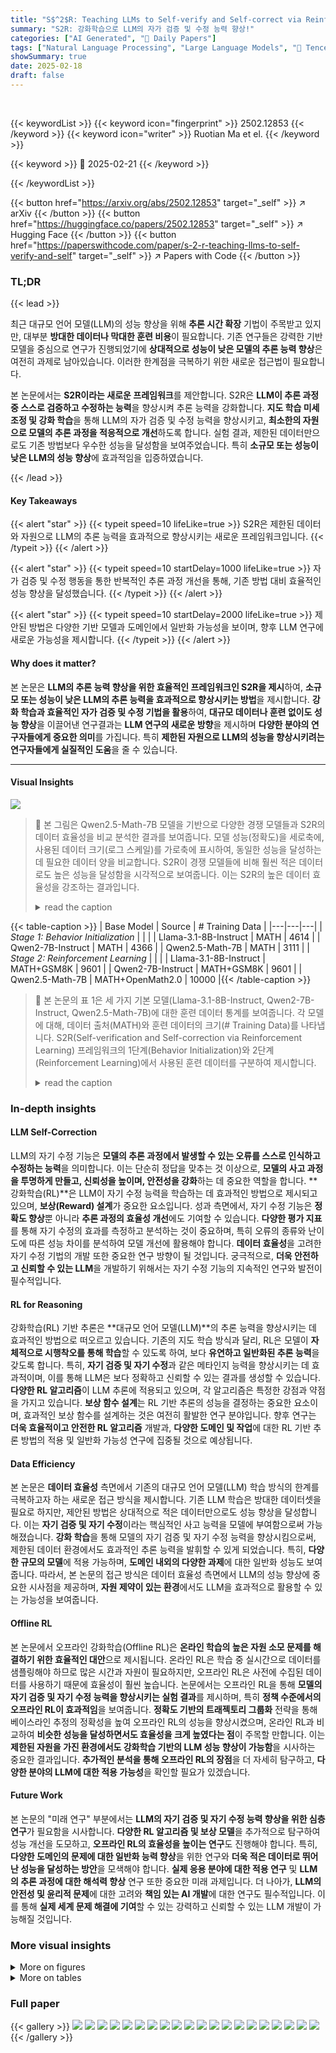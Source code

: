 ```yaml
---
title: "S$^2$R: Teaching LLMs to Self-verify and Self-correct via Reinforcement Learning"
summary: "S2R: 강화학습으로 LLM의 자가 검증 및 수정 능력 향상!"
categories: ["AI Generated", "🤗 Daily Papers"]
tags: ["Natural Language Processing", "Large Language Models", "🏢 Tencent AI Lab",]
showSummary: true
date: 2025-02-18
draft: false
---
```


<br>

{{< keywordList >}}
{{< keyword icon="fingerprint" >}} 2502.12853 {{< /keyword >}}
{{< keyword icon="writer" >}} Ruotian Ma et el. {{< /keyword >}}
 
{{< keyword >}} 🤗 2025-02-21 {{< /keyword >}}
 
{{< /keywordList >}}

{{< button href="https://arxiv.org/abs/2502.12853" target="_self" >}}
↗ arXiv
{{< /button >}}
{{< button href="https://huggingface.co/papers/2502.12853" target="_self" >}}
↗ Hugging Face
{{< /button >}}
{{< button href="https://paperswithcode.com/paper/s-2-r-teaching-llms-to-self-verify-and-self" target="_self" >}}
↗ Papers with Code
{{< /button >}}




### TL;DR


{{< lead >}}

최근 대규모 언어 모델(LLM)의 성능 향상을 위해 **추론 시간 확장** 기법이 주목받고 있지만, 대부분 **방대한 데이터나 막대한 훈련 비용**이 필요합니다.  기존 연구들은 강력한 기반 모델을 중심으로 연구가 진행되었기에 **상대적으로 성능이 낮은 모델의 추론 능력 향상**은 여전히 과제로 남아있습니다.  이러한 한계점을 극복하기 위한 새로운 접근법이 필요합니다.

본 논문에서는 **S2R이라는 새로운 프레임워크**를 제안합니다. S2R은 **LLM이 추론 과정 중 스스로 검증하고 수정하는 능력**을 향상시켜 추론 능력을 강화합니다. **지도 학습 미세 조정 및 강화 학습**을 통해 LLM의 자가 검증 및 수정 능력을 향상시키고, **최소한의 자원으로 모델의 추론 과정을 적응적으로 개선**하도록 합니다. 실험 결과, 제한된 데이터만으로도 기존 방법보다 우수한 성능을 달성함을 보여주었습니다. 특히 **소규모 또는 성능이 낮은 LLM의 성능 향상**에 효과적임을 입증하였습니다.

{{< /lead >}}


#### Key Takeaways

{{< alert "star" >}}
{{< typeit speed=10 lifeLike=true >}} S2R은 제한된 데이터와 자원으로 LLM의 추론 능력을 효과적으로 향상시키는 새로운 프레임워크입니다. {{< /typeit >}}
{{< /alert >}}

{{< alert "star" >}}
{{< typeit speed=10 startDelay=1000 lifeLike=true >}} 자가 검증 및 수정 행동을 통한 반복적인 추론 과정 개선을 통해, 기존 방법 대비 효율적인 성능 향상을 달성했습니다. {{< /typeit >}}
{{< /alert >}}

{{< alert "star" >}}
{{< typeit speed=10 startDelay=2000 lifeLike=true >}} 제안된 방법은 다양한 기반 모델과 도메인에서 일반화 가능성을 보이며, 향후 LLM 연구에 새로운 가능성을 제시합니다. {{< /typeit >}}
{{< /alert >}}

#### Why does it matter?
본 논문은 **LLM의 추론 능력 향상을 위한 효율적인 프레임워크인 S2R을 제시**하여,  **소규모 또는 성능이 낮은 LLM의 추론 능력을 효과적으로 향상시키는 방법**을 제시합니다.  **강화 학습과 효율적인 자가 검증 및 수정 기법을 활용**하여,  **대규모 데이터나 훈련 없이도 성능 향상**을 이끌어낸 연구결과는 **LLM 연구의 새로운 방향**을 제시하며 **다양한 분야의 연구자들에게 중요한 의미**를 가집니다. 특히 **제한된 자원으로 LLM의 성능을 향상시키려는 연구자들에게 실질적인 도움**을 줄 수 있습니다.

------
#### Visual Insights



![](https://arxiv.org/html/2502.12853/x1.png)

> 🔼 본 그림은 Qwen2.5-Math-7B 모델을 기반으로 다양한 경쟁 모델들과 S2R의 데이터 효율성을 비교 분석한 결과를 보여줍니다.  모델 성능(정확도)을 세로축에, 사용된 데이터 크기(로그 스케일)를 가로축에 표시하여, 동일한 성능을 달성하는데 필요한 데이터 양을 비교합니다.  S2R이 경쟁 모델들에 비해 훨씬 적은 데이터로도 높은 성능을 달성함을 시각적으로 보여줍니다. 이는 S2R의 높은 데이터 효율성을 강조하는 결과입니다.
> <details>
> <summary>read the caption</summary>
> Figure 1: The data efficiency of S2r compared to competitive methods, with all models initialized from Qwen2.5-Math-7B.
> </details>





{{< table-caption >}}
| Base Model | Source | # Training Data |
|---|---|---|
| *Stage 1: Behavior Initialization* |  |  |
| Llama-3.1-8B-Instruct | MATH | 4614 |
| Qwen2-7B-Instruct | MATH | 4366 |
| Qwen2.5-Math-7B | MATH | 3111 |
| *Stage 2: Reinforcement Learning* |  |  |
| Llama-3.1-8B-Instruct | MATH+GSM8K | 9601 |
| Qwen2-7B-Instruct | MATH+GSM8K | 9601 |
| Qwen2.5-Math-7B | MATH+OpenMath2.0 | 10000 |{{< /table-caption >}}

> 🔼 본 논문의 표 1은 세 가지 기본 모델(Llama-3.1-8B-Instruct, Qwen2-7B-Instruct, Qwen2.5-Math-7B)에 대한 훈련 데이터 통계를 보여줍니다. 각 모델에 대해, 데이터 출처(MATH)와 훈련 데이터의 크기(# Training Data)를 나타냅니다.  S2R(Self-verification and Self-correction via Reinforcement Learning) 프레임워크의 1단계(Behavior Initialization)와 2단계(Reinforcement Learning)에서 사용된 훈련 데이터를 구분하여 제시합니다.
> <details>
> <summary>read the caption</summary>
> Table 1: Training data statistics.
> </details>





### In-depth insights


#### LLM Self-Correction
LLM의 자기 수정 기능은 **모델의 추론 과정에서 발생할 수 있는 오류를 스스로 인식하고 수정하는 능력**을 의미합니다. 이는 단순히 정답을 맞추는 것 이상으로, **모델의 사고 과정을 투명하게 만들고, 신뢰성을 높이며, 안전성을 강화**하는 데 중요한 역할을 합니다.  **강화학습(RL)**은 LLM이 자기 수정 능력을 학습하는 데 효과적인 방법으로 제시되고 있으며, **보상(Reward) 설계**가 중요한 요소입니다.  성과 측면에서, 자기 수정 기능은 **정확도 향상**뿐 아니라 **추론 과정의 효율성 개선**에도 기여할 수 있습니다.  **다양한 평가 지표**를 통해 자기 수정의 효과를 측정하고 분석하는 것이 중요하며, 특히 오류의 종류와 난이도에 따른 성능 차이를 분석하여 모델 개선에 활용해야 합니다.  **데이터 효율성**을 고려한 자기 수정 기법의 개발 또한 중요한 연구 방향이 될 것입니다.  궁극적으로, **더욱 안전하고 신뢰할 수 있는 LLM**을 개발하기 위해서는 자기 수정 기능의 지속적인 연구와 발전이 필수적입니다.

#### RL for Reasoning
강화학습(RL) 기반 추론은 **대규모 언어 모델(LLM)**의 추론 능력을 향상시키는 데 효과적인 방법으로 떠오르고 있습니다.  기존의 지도 학습 방식과 달리, RL은 모델이 **자체적으로 시행착오를 통해 학습**할 수 있도록 하여, 보다 **유연하고 일반화된 추론 능력**을 갖도록 합니다. 특히, **자기 검증 및 자기 수정**과 같은 메타인지 능력을 향상시키는 데 효과적이며, 이를 통해 LLM은 보다 정확하고 신뢰할 수 있는 결과를 생성할 수 있습니다.  **다양한 RL 알고리즘**이 LLM 추론에 적용되고 있으며, 각 알고리즘은 특정한 강점과 약점을 가지고 있습니다.  **보상 함수 설계**는 RL 기반 추론의 성능을 결정하는 중요한 요소이며, 효과적인 보상 함수를 설계하는 것은 여전히 활발한 연구 분야입니다.  향후 연구는 **더욱 효율적이고 안전한 RL 알고리즘** 개발과, **다양한 도메인 및 작업**에 대한 RL 기반 추론 방법의 적용 및 일반화 가능성 연구에 집중될 것으로 예상됩니다.

#### Data Efficiency
본 논문은 **데이터 효율성** 측면에서 기존의 대규모 언어 모델(LLM) 학습 방식의 한계를 극복하고자 하는 새로운 접근 방식을 제시합니다.  기존 LLM 학습은 방대한 데이터셋을 필요로 하지만, 제안된 방법은 상대적으로 적은 데이터만으로도 성능 향상을 달성합니다.  이는 **자기 검증 및 자기 수정**이라는 핵심적인 사고 능력을 모델에 부여함으로써 가능해졌습니다.  **강화 학습**을 통해 모델의 자기 검증 및 자기 수정 능력을 향상시킴으로써, 제한된 데이터 환경에서도 효과적인 추론 능력을 발휘할 수 있게 되었습니다. 특히, **다양한 규모의 모델**에 적용 가능하며, **도메인 내외의 다양한 과제**에 대한 일반화 성능도 보여줍니다. 따라서, 본 논문의 접근 방식은 데이터 효율성 측면에서 LLM의 성능 향상에 중요한 시사점을 제공하며, **자원 제약이 있는 환경**에서도 LLM을 효과적으로 활용할 수 있는 가능성을 보여줍니다.

#### Offline RL
본 논문에서 오프라인 강화학습(Offline RL)은 **온라인 학습의 높은 자원 소모 문제를 해결하기 위한 효율적인 대안**으로 제시됩니다.  온라인 RL은 학습 중 실시간으로 데이터를 샘플링해야 하므로 많은 시간과 자원이 필요하지만, 오프라인 RL은 사전에 수집된 데이터를 사용하기 때문에 효율성이 훨씬 높습니다. 논문에서는 오프라인 RL을 통해 **모델의 자기 검증 및 자기 수정 능력을 향상시키는 실험 결과**를 제시하며, 특히 **정책 수준에서의 오프라인 RL이 효과적임**을 보여줍니다.  **정확도 기반의 트래젝토리 그룹화** 전략을 통해 베이스라인 추정의 정확성을 높여 오프라인 RL의 성능을 향상시켰으며,  온라인 RL과 비교하여 **비슷한 성능을 달성하면서도 효율성을 크게 높였다는 점**이 주목할 만합니다.  이는 **제한된 자원을 가진 환경에서도 강화학습 기반의 LLM 성능 향상이 가능함**을 시사하는 중요한 결과입니다.  **추가적인 분석을 통해 오프라인 RL의 장점**을 더 자세히 탐구하고,  **다양한 분야의 LLM에 대한 적용 가능성**을 확인할 필요가 있겠습니다.

#### Future Work
본 논문의 "미래 연구" 부분에서는 **LLM의 자기 검증 및 자기 수정 능력 향상을 위한 심층 연구**가 필요함을 시사합니다.  **다양한 RL 알고리즘 및 보상 모델**을 추가적으로 탐구하여 성능 개선을 도모하고, **오프라인 RL의 효율성을 높이는 연구**도 진행해야 합니다. 특히, **다양한 도메인의 문제에 대한 일반화 능력 향상**을 위한 연구와 **더욱 적은 데이터로 뛰어난 성능을 달성하는 방안**을 모색해야 합니다.  **실제 응용 분야에 대한 적용 연구** 및 **LLM의 추론 과정에 대한 해석력 향상** 연구 또한 중요한 미래 과제입니다.  더 나아가, **LLM의 안전성 및 윤리적 문제**에 대한 고려와 **책임 있는 AI 개발**에 대한 연구도 필수적입니다.  이를 통해 **실제 세계 문제 해결에 기여**할 수 있는 강력하고 신뢰할 수 있는 LLM 개발이 가능해질 것입니다.


### More visual insights

<details>
<summary>More on figures
</summary>


![](https://arxiv.org/html/2502.12853/x2.png)

> 🔼 그림 2는 제안된 S2R 프레임워크의 개요를 보여줍니다. S2R은 두 단계로 구성됩니다. 1단계는 강화 학습을 통해 모델이 자체적으로 검증하고 수정하는 행동을 초기화하는 단계입니다. 이 단계에서는 주의깊게 선택된 데이터셋을 사용하여 지도 학습 미세 조정을 수행합니다. 2단계는 결과 수준과 과정 수준의 강화 학습을 통해 모델의 자체 검증 및 수정 능력을 더욱 강화하는 단계입니다. 이 그림은 각 단계에서의 입력, 출력, 그리고 사용되는 알고리즘을 시각적으로 보여줍니다.
> <details>
> <summary>read the caption</summary>
> Figure 2: Overview of S2r.
> </details>



![](https://arxiv.org/html/2502.12853/x3.png)

> 🔼 그림 (a)는 제안된 S2R 프레임워크의 개요를 보여줍니다.  S2R은 강화 학습을 통해 LLM이 추론 중에 자체적으로 검증하고 수정하는 기능을 향상시키는 효율적인 방법입니다.  이 그림은 데이터 구성 단계, 행동 초기화 단계, 그리고 강화 학습 단계의 세 가지 주요 단계로 나누어져 있습니다. 각 단계는 LLM이 자체 검증 및 자체 수정 능력을 개발하는 데 필요한 과정을 자세히 설명합니다.  특히, 강화 학습 단계에서는 결과 수준과 과정 수준의 두 가지 강화 학습 방법이 모두 사용되어 모델이 추론 과정을 적응적으로 개선할 수 있도록 합니다.
> <details>
> <summary>read the caption</summary>
> (a)
> </details>



![](https://arxiv.org/html/2502.12853/x4.png)

> 🔼 그림 (b)는 제안된 S2R 프레임워크의 강화 학습 단계를 보여줍니다. 이 단계에서 자기 검증 및 자기 수정 동작이 강화됩니다.  구체적으로,  처음에는 감독식 미세 조정으로 자기 검증 및 자기 수정 행동이 초기화되고, 그 후 결과 수준 및 과정 수준 강화 학습을 통해 이러한 기술이 더욱 강화됩니다. 이 그림은 각 질문에 대한 여러 응답을 생성하고, 난이도에 따라 여러 번의 시행착오 과정을 거쳐 올바른 답에 도달하는 과정을 시각적으로 보여줍니다.  최종 목표는 모델이 추론 과정 중에 자체적으로 추론 과정을 조정하고 개선할 수 있도록 하는 것입니다.
> <details>
> <summary>read the caption</summary>
> (b)
> </details>



![](https://arxiv.org/html/2502.12853/x5.png)

> 🔼 그림 3은 모델의 검증 및 수정 능력에 대한 평가 결과를 보여줍니다. 세 가지 기본 모델(Llama-3.1-8B-Instruct, Qwen2-7B-Instruct, Qwen2.5-Math-7B)에 대해, 지도 학습(SFT)만 적용한 경우와, SFT에  결과 수준 강화 학습(ORL) 및 과정 수준 강화 학습(PRL)을 추가로 적용한 경우의 검증 정확도, 오류 재현율, 정답 정밀도, 오답 수정률 등의 지표를 비교 분석합니다. 각 그래프는 특정 지표에 대한 세 가지 모델의 성능 변화를 보여주며, 강화 학습을 통해 모델의 검증 및 수정 능력이 향상되었음을 시각적으로 보여줍니다.
> <details>
> <summary>read the caption</summary>
> Figure 3: Evaluation on verification and correction.
> </details>



![](https://arxiv.org/html/2502.12853/x6.png)

> 🔼 그림은 제시된 캡션만으로는 내용을 충분히 이해하기 어렵습니다.  본 논문의 3.4절(자체 검증 및 자체 수정 기능 분석)에서 다루는 내용과 관련이 있는 것으로 보이며, 자체 검증(self-verification) 과 자체 수정(self-correction)의 정확도를 보여주는 그래프로 추정됩니다.  SFT(Supervised Fine-tuning) 기반 모델과 강화 학습(RL)을 적용한 모델의 성능 비교를 보여주는 것으로 보이며, 각 그래프는 자체 검증의 정확도와 자체 수정의 성공률을 나타내는 지표를 보여주고 있습니다.  구체적으로, 'Verification Accuracy', 'Error Recall', 'Correct Precision', 'Incorrect to Correct', 'Correct to Incorrect' 와 같은 지표를 통해  RL 학습이  자체 검증 및 자체 수정 능력 향상에 미치는 영향을 분석한 결과를 시각적으로 보여주는 것으로 예상됩니다.
> <details>
> <summary>read the caption</summary>
> (a)
> </details>



![](https://arxiv.org/html/2502.12853/x7.png)

> 🔼 그림 (b)는 제안된 S2R 프레임워크의 강화 학습 단계를 보여줍니다. 특히, 결과 수준과 과정 수준의 강화 학습 모두가 초기 정책 모델의 자가 검증 및 자가 수정 능력을 향상시키는 데 사용됨을 보여줍니다.  결과 수준 강화 학습은 최종 답변의 정확성에 초점을 맞추고, 과정 수준 강화 학습은 중간 단계의 추론 과정에서의 정확성에 초점을 맞춥니다. 이 그림은 각 단계에서의 입력, 출력, 보상 및 업데이트 과정을 시각적으로 보여주어 S2R 프레임워크의 작동 방식을 자세히 설명합니다.
> <details>
> <summary>read the caption</summary>
> (b)
> </details>



![](https://arxiv.org/html/2502.12853/x8.png)

> 🔼 그림 4는 MATH500 테스트 세트에서 평가한 다양한 모델의 난이도 수준별 정확도와 평균 시도 횟수를 보여줍니다.  각 난이도 수준(1~5)에 대해, 기본 모델(SFT)과 강화 학습을 적용한 모델(SFT+RL)의 정확도와 시도 횟수를 비교하여, 모델의 성능과 효율성을 난이도에 따라 분석합니다.  난이도가 높아질수록 정확도와 시도 횟수의 변화를 자세히 보여주어, 강화 학습이 모델의 추론 능력 향상에 미치는 영향을 시각적으로 보여줍니다.
> <details>
> <summary>read the caption</summary>
> Figure 4: The accuracy and average trial number of different models across difficulty levels. Evaluated on MATH500 test set.
> </details>



![](https://arxiv.org/html/2502.12853/x9.png)

> 🔼 그림 5는 본 논문의 S2R(Self-verify and Self-correct via Reinforcement Learning) 프레임워크에서 사용되는 SFT(Supervised Fine-tuning) 데이터 생성 과정의 예시를 보여줍니다.  구체적으로, 하나의 문제에 대해 여러 번의 답변 시도와 검증 과정을 거치는 과정을 보여주며, 잘못된 답변이 나올 경우  '잠시만요, 다시 확인해볼게요'와 같은 메시지와 함께 수정된 답변과 검증 과정이 이어지는 것을 보여줍니다. 이를 통해 모델이 반복적인 자가 검증 및 수정을 통해 사고 과정을 개선하는 방식을 시각적으로 설명하고 있습니다. 그림에는 문제, 잘못된 답변 및 수정된 답변, 그리고 각 단계에 대한 검증 과정이 포함되어 있습니다.
> <details>
> <summary>read the caption</summary>
> Figure 5: SFT data example.
> </details>



</details>




<details>
<summary>More on tables
</summary>


{{< table-caption >}}
| Model | MATH | AIME | AMC | College Math | Olympiad Bench | GSM8K | GaokaoEn 2023 | Average |
|---|---|---|---|---|---|---|---|---|
| **Datasets** |  |  |  |  |  |  |  |  |
| **Frontier LLMs** |  |  |  |  |  |  |  |  |
| GPT-4o<sup>⋆</sup> | 76.6 | 9.3 | 47.5 | 48.5 | 43.3 | 92.9 | 67.5 | 55.1 |
| Claude3.5-Sonnet<sup>⋆</sup> | 78.3 | 16.0 | - | - | - | 96.4 | - | - |
| GPT-o1-preview<sup>⋆</sup> | 85.5 | 44.6 | 90.0 | - | - | - | - | - |
| GPT-o1-mini<sup>⋆</sup> | 90.0 | 56.7 | 95.0 | 57.8 | 65.3 | 94.8 | 78.4 | 76.9 |
| **Top-tier Open-source Reasoning LLMs** |  |  |  |  |  |  |  |  |
| Mathstral-7B-v0.1<sup>⋆</sup> | 57.8 | 0.0 | 37.5 | 33.7 | 21.5 | 84.9 | 46.0 | 40.2 |
| NuminaMath-72B-CoT<sup>⋆</sup> | 64.0 | 3.3 | 70.0 | 39.7 | 32.6 | 90.8 | 58.4 | 51.3 |
| LLaMA3.1-70B-Instruct<sup>⋆</sup> | 65.4 | 23.3 | 50.0 | 42.5 | 27.7 | 94.1 | 54.0 | 51.0 |
| Qwen2.5-Math-72B-Instruct<sup>⋆</sup> | 85.6 | 30.0 | 70.0 | 49.5 | 49.0 | 95.9 | 71.9 | 64.6 |
| **General Model: Llama-3.1-8B-Instruct** |  |  |  |  |  |  |  |  |
| Llama-3.1-8B-Instruct | 48.0 | 6.7 | 30.0 | 30.8 | 15.6 | 84.4 | 41.0 | 36.6 |
| Llama-3.1-8B-Instruct + Original Solution SFT | 31.0 | 3.3 | 7.5 | 22.0 | 8.0 | 58.7 | 28.3 | 22.7 |
| Llama-3.1-8B-Instruct + Long CoT SFT | 51.4 | 6.7 | 27.5 | 36.3 | 19.0 | 87.0 | 48.3 | 39.5 |
| **Llama-3.1-8B-S<sup>2</sup>r-BI (ours)** | 49.6 | 10.0 | 20.0 | 33.3 | 17.6 | 85.3 | 41.0 | 36.7 |
| **Llama-3.1-8B-S<sup>2</sup>r-PRL (ours)** | 53.6 | 6.7 | 25.0 | 33.7 | 18.5 | 86.7 | 43.1 | 38.2 |
| **Llama-3.1-8B-S<sup>2</sup>r-ORL (ours)** | 55.0 | 6.7 | 32.5 | 34.7 | 20.7 | 87.3 | 45.2 | 40.3 |
| **General Model: Qwen2-7B-Instruct** |  |  |  |  |  |  |  |  |
| Qwen2-7B-Instruct | 51.2 | 3.3 | 30.0 | 18.2 | 19.1 | 86.4 | 39.0 | 35.3 |
| Qwen2-7B-Instruct + Original Solution SFT | 41.2 | 0.0 | 25.0 | 30.1 | 10.2 | 74.5 | 34.8 | 30.8 |
| Qwen2-7B-Instruct + Long CoT SFT | 60.4 | 6.7 | 32.5 | 36.3 | 23.4 | 81.2 | 53.5 | 42.0 |
| **Qwen2-7B-S<sup>2</sup>r-BI (ours)** | 61.2 | 3.3 | 27.5 | 41.1 | 27.1 | 87.4 | 49.1 | 42.4 |
| **Qwen2-7B-S<sup>2</sup>r-PRL (ours)** | 65.4 | 6.7 | 35.0 | 36.7 | 27.0 | 89.0 | 49.9 | 44.2 |
| **Qwen2-7B-S<sup>2</sup>r-ORL (ours)** | 64.8 | 3.3 | 42.5 | 34.7 | 26.2 | 86.4 | 50.9 | 44.1 |
| **Math-Specialized Model: Qwen2.5-Math-7B** |  |  |  |  |  |  |  |  |
| Qwen2.5-Math-7B | 51.0 | 16.7 | 45.0 | 21.5 | 16.7 | 58.3 | 39.7 | 35.6 |
| Qwen2.5-Math-7B-Instruct | 83.2 | 13.3 | 72.5 | 47.0 | 40.4 | 95.6 | 67.5 | 59.9 |
| Eurus-2-7B-PRIME<sup>⋆</sup> | 79.2 | 26.7 | 57.8 | 45.0 | 42.1 | 88.0 | 57.1 | 56.6 |
| rStar-Math-7B<sup>⋆</sup> | 78.4 | 26.7 | 47.5 | 52.5 | 47.1 | 89.7 | 65.7 | 58.2 |
| Qwen2.5-Math-7B + Original Solution SFT | 58.0 | 6.7 | 42.5 | 35.8 | 20.0 | 79.5 | 51.9 | 42.1 |
| Qwen2.5-Math-7B + Long CoT SFT | 80.2 | 16.7 | 60.0 | 49.6 | 42.1 | 91.4 | 69.1 | 58.4 |
| **Qwen2.5-Math-7B-S<sup>2</sup>r-BI (ours)** | 81.6 | 23.3 | 60.0 | 43.9 | 44.4 | 91.9 | 70.1 | 59.3 |
| **Qwen2.5-Math-7B-S<sup>2</sup>r-PRL (ours)** | 83.4 | 26.7 | 70.0 | 43.8 | 46.4 | 93.2 | 70.4 | 62.0 |
| **Qwen2.5-Math-7B-S<sup>2</sup>r-ORL (ours)** | 84.4 | 23.3 | 77.5 | 43.8 | 44.9 | 92.9 | 70.1 | 62.4 |{{< /table-caption >}}
> 🔼 표 2는 다양한 수학 벤치마크에서 S2R 및 기타 강력한 기준 모델의 성능을 보여줍니다.  BI는 지도 학습 미세 조정을 통해 동작을 초기화한 모델을 나타내고, ORL은 결과 수준 강화 학습으로 훈련된 모델을, PRL은 과정 수준 강화 학습으로 훈련된 모델을 나타냅니다.  가장 높은 결과는 굵게 표시하고, 두 번째로 높은 결과는 밑줄이 그어져 있습니다. 일부 기준 모델의 경우 Guan et al.(2025)의 원래 보고서의 결과를 사용했습니다. 이 표는 모델의 수학적 추론 능력을 다양한 측면에서 평가하여 S2R의 효과를 보여줍니다.
> <details>
> <summary>read the caption</summary>
> Table 2: The performance of S2r and other strong baselines on the most challenging math benchmarks is presented. BI refers to the behavior-initialized models through supervised fine-tuning, ORL denotes models trained with outcome-level RL, and PRL refers to models trained with process-level RL. The highest results are highlighted in bold and the second-best results are marked with underline. For some baselines, we use the results from their original reports or from Guan et al. (2025), denoted by ∗.
> </details>

{{< table-caption >}}
| Model | FOLIO | CRUX-Eval | Strategy-QA | MMLUPro-STEM |
|---|---|---|---|---|
| Qwen2.5-Math-72B-Instruct | 69.5 | 68.6 | 94.3 | 66.0 |
| Llama-3.1-70B-Instruct<sup>∗</sup> | 65.0 | 59.6 | 88.8 | 61.7 |
| OpenMath2-Llama3.1-70B<sup>∗</sup> | 68.5 | 35.1 | 95.6 | 55.0 |
| QwQ-32B-Preview<sup>∗</sup> | 84.2 | 65.2 | 88.2 | 71.9 |
| Eurus-2-7B-PRIME | 56.7 | 50.0 | 79.0 | 53.7 |
| Qwen2.5-Math-7B-Instruct | 61.6 | 28.0 | 81.2 | 44.7 |
| Qwen2.5-Math-7B | 37.9 | 40.8 | 61.1 | 46.0 |
| Qwen2.5-Math-7B-S<sup>2</sup>r-BI (ours) | 58.1 | 48.0 | 88.7 | 49.8 |
| Qwen2.5-Math-7B-S<sup>2</sup>r-ORL (ours) | 61.6 | 50.9 | 90.8 | 50.0 |{{< /table-caption >}}
> 🔼 표 3은 제안된 방법과 기준 방법의 4가지 교차 도메인 작업에 대한 성능을 보여줍니다. 제안된 S2R 방법은 다양한 기준 모델에서 일관되게 우수한 성능을 보여줍니다. 특히, Qwen2.5-Math-7B 모델에서는 MATH500과 GSM8K에서 기준 모델을 각각 32.2%와 34.3% 향상시킵니다. 또한, S2R은 동일한 기준 모델에서 파생된 기준 방법들보다 대부분의 벤치마크에서 우수한 성능을 보입니다. 흥미롭게도, S2R은 최근 제안된 경쟁력 있는 기준 방법들(Eurus-2-7B-PRIME, rStar-Math-7B, Qwen2.5-7B-SimpleRL)보다 우수한 성능을 보입니다. 이는 S2R이 데이터 구성과 보상 모델링에 대한 노력을 줄이고 효율성을 높인다는 것을 보여줍니다. 마지막으로, 동일한 규모의 SFT 데이터를 사용하여 S2R은 QwQ-32B-Preview에서 추출된 장기 CoT 모델보다 우수한 성능을 보여주는데, 이는 작은 LLMs에서 자체 검증 및 자체 수정을 배우는 것이 장기 CoT의 효과적인 대안임을 보여줍니다.  표에 제시된 결과는 Shen et al.(2025)에 보고된 결과를 포함하여 여러 출처에서 가져왔습니다.
> <details>
> <summary>read the caption</summary>
> Table 3: Performance of the proposed method and the baseline methods on 4 cross-domain tasks. The results with ∗ are reported by Shen et al. (2025).
> </details>

{{< table-caption >}}
| Base Model | Methods | Overall Verification Acc. | Initial Verification Acc. |
|---|---|---|---| 
| **<br>Llama3.1-8B-Instruct** | Problem-solving | 80.10 | 87.28 |
|  | Confirmative | 65.67 | 77.27 |
| **<br>Qwen2-7B-Instruct** | Problem-solving | 73.28 | 90.24 |
|  | Confirmative | 58.31 | 76.16 |
| **<br>Qwen2.5-Math-7B** | Problem-solving | 77.25 | 91.21 |
|  | Confirmative | 61.58 | 82.80 |{{< /table-caption >}}
> 🔼 본 표는 문제 해결 방식과 확인 방식의 두 가지 검증 방법을 비교 분석한 결과를 보여줍니다. 문제 해결 방식은 문제를 다시 풀어서 답을 확인하는 방식이고, 확인 방식은 기존 답의 정확성을 다른 관점에서 평가하는 방식입니다. 표에는 각 방식의 전체 검증 정확도와 초기 답이 맞았을 때와 틀렸을 때의 초기 검증 정확도가 제시되어 있습니다.  세 가지 기본 모델(Llama-3.1-8B-Instruct, Qwen2-7B-Instruct, Qwen2.5-Math-7B)에 대한 결과가 포함되어 있습니다.
> <details>
> <summary>read the caption</summary>
> Table 4: Comparison of problem-solving and confirmative verification.
> </details>

{{< table-caption >}}
| Model | MATH 500 | AIME 2024 | AMC 2023 | College Math | Olympiad Bench | GSM8K | GaokaoEn 2023 |
|---|---|---|---|---|---|---|---| 
| **Datasets** |  |  |  |  |  |  |  |
| **General Model: Qwen2-7B-Instruct** |  |  |  |  |  |  |  |
| Qwen2-7B-Instruct | 51.2 | 3.3 | 30.0 | 18.2 | 19.1 | 86.4 | 39.0 | 35.3 |
| **Qwen2-7B-S<sup>2</sup>r-BI (ours)** | 61.2 | 3.3 | 27.5 | **41.1** | **27.1** | 87.4 | 49.1 | 42.4 |
| **Qwen2-7B-S<sup>2</sup>r-PRL (ours)** | **65.4** | <ins>6.7</ins> | 35.0 | 36.7 | <ins>27.0</ins> | **89.0** | <ins>49.9</ins> | <ins>44.2</ins> |
| **Qwen2-7B-S<sup>2</sup>r-ORL (ours)** | <ins>64.8</ins> | 3.3 | **42.5** | 34.7 | 26.2 | 86.4 | **50.9** | 44.1 |
| **Qwen2-7B–Instruct-S<sup>2</sup>r-PRL-offline (ours)** | 61.6 | **10.0** | 32.5 | 40.2 | 26.5 | <ins>87.6</ins> | 50.4 | 44.1 |
| **Qwen2-7B-Instruct-S<sup>2</sup>r-ORL-offline (ours)** | 61.0 | <ins>6.7</ins> | <ins>37.5</ins> | <ins>40.5</ins> | 27.3 | 87.4 | 49.6 | **44.3** |
| **Math-Specialized Model: Qwen2.5-Math-7B** |  |  |  |  |  |  |  |  |
| Qwen2.5-Math-7B | 51.0 | 16.7 | 45.0 | 21.5 | 16.7 | 58.3 | 39.7 | 35.6 |
| **Qwen2.5-Math-7B-S<sup>2</sup>r-BI (ours)** | 81.6 | <ins>23.3</ins> | 60.0 | 43.9 | 44.4 | 91.9 | 70.1 | 59.3 |
| **Qwen2.5-Math-7B-S<sup>2</sup>r-PRL (ours)** | <ins>83.4</ins> | **26.7** | <ins>70.0</ins> | 43.8 | <ins>46.4</ins> | **93.2** | <ins>70.4</ins> | <ins>62.0</ins> |
| **Qwen2.5-Math-7B-S<sup>2</sup>r-ORL (ours)** | **84.4** | 23.3 | **77.5** | 43.8 | 44.9 | <ins>92.9</ins> | 70.1 | **62.4** |
| **Qwen2.5-Math-7B-S<sup>2</sup>r-PRL-offline (ours)** | <ins>83.4</ins> | <ins>23.3</ins> | 62.5 | **50.0** | **46.7** | <ins>92.9</ins> | **72.2** | 61.6 |
| **Qwen2.5-Math-7B-S<sup>2</sup>r-ORL-offline (ours)** | 82.0 | 20.0 | 67.5 | <ins>49.8</ins> | 45.8 | 92.6 | <ins>70.4</ins> | 61.2 |{{< /table-caption >}}
> 🔼 표 5는 본 논문에서 제안하는 S2R 기법에 대해 온라인 강화 학습과 오프라인 강화 학습을 사용했을 때의 성능 비교 결과를 보여줍니다.  온라인 학습과 오프라인 학습 모두에서 S2R의 효과를 확인하고,  두 학습 방식 간의 차이점과 장단점을 분석하여 오프라인 학습의 효율성을 강조합니다.  다양한 벤치마크 데이터셋에서의 정확도와 평균 시행 횟수를 비교 분석하여 오프라인 강화학습의 실용성을 보여줍니다.
> <details>
> <summary>read the caption</summary>
> Table 5: Comparison of S2r using online and offline RL training.
> </details>

{{< table-caption >}}
| Without Asking for Confirmative Verification | Asking for Confirmative Verification |
|---|---|---|
| Model | Confirmative out of 100 | Confirmative out of 100 |
| GPT-4o | 26 | 44 |
| GPT-4-Preview-1106 | 32 | 61 |
| QwQ-32B-preview | 37 | 58 |
| Llama-3.1-70B-Instruct | 28 | 50 |{{< /table-caption >}}
> 🔼 표 6은 모델이 자체적으로 검증하는 능력을 평가하기 위해 '문제 해결' 방식과 '확인' 방식 두 가지 검증 방법을 사용한 결과를 보여줍니다.  각 방식에 대한 전반적인 정확도와 초기 응답이 정답일 때와 오답일 때의 초기 검증 정확도를 비교 분석하여, 각 방식의 강점과 약점을 보여줍니다.  이를 통해, 모델의 자체 검증 능력을 향상시키기 위한 최적의 접근 방식을 선택하는 데 도움이 되는 정보를 제공합니다.
> <details>
> <summary>read the caption</summary>
> Table 6:
> </details>

{{< table-caption >}}
| Model | Learning Rate | Batch Size | KL Coefficient | Max Length | Training Epochs |
|---|---|---|---|---|---| 
| Llama-3.1-8B-Instruct | 5e-6 | 32 | 0.1 | 8000 | 3 |
| Qwen2-7B-Instruct | 5e-6 | 32 | 0.1 | 6000 | 3 |
| Qwen2.5-Math-7B | 5e-6 | 32 | 0.01 | 8000 | 3 |{{< /table-caption >}}
> 🔼 본 표는 논문의 실험 설정 부분에 있는 표 7이며, 지도 학습 방식(Supervised Fine-tuning)을 사용하여 언어 모델을 학습시킬 때 사용된 하이퍼파라미터 설정값들을 보여줍니다.  세 가지 기본 모델(Llama-3.1-8B-Instruct, Qwen2-7B-Instruct, Qwen2.5-Math-7B)에 대해 학습률, 배치 크기, KL 계수, 최대 길이, 학습 에폭 등의 하이퍼파라미터 값이 제시되어 있습니다. 이 설정값들은 각 모델의 특성과 학습 목표에 맞춰 조정되었음을 알 수 있습니다.
> <details>
> <summary>read the caption</summary>
> Table 7: Model Training Hyperparameter Settings (SFT)
> </details>

{{< table-caption >}}
| Model | Learning Rate | Training Batch Size | Forward Batch Size | KL Coefficient | Max Length | Sampling Temperature | Clip Range | Training Steps |
|---|---|---|---|---|---|---|---|---|
| Llama-3.1 | 5e-7 | 64 | 256 | 0.05 | 8000 | 0.7 | 0.2 | 500 |
| Qwen2-7B-Instruct | 5e-7 | 64 | 256 | 0.05 | 6000 | 0.7 | 0.2 | 500 |
| Qwen2.5-Math-7B | 5e-7 | 64 | 256 | 0.01 | 8000 | 0.7 | 0.2 | 500 |{{< /table-caption >}}
> 🔼 본 표는 강화 학습(Reinforcement Learning)을 사용하여 언어 모델을 훈련시킬 때 사용된 하이퍼파라미터 설정을 보여줍니다.  모델 학습 설정에서 학습률, 배치 크기, KL 계수, 최대 길이, 샘플링 온도, 클립 범위, 훈련 단계 등 다양한 하이퍼파라미터 값을 보여줍니다. 이를 통해 세 가지 다른 기본 모델에 대한 강화 학습 훈련의 세부 정보를 이해하는 데 도움이 됩니다.
> <details>
> <summary>read the caption</summary>
> Table 8: Model Training Hyperparameter Settings (RL)
> </details>

{{< table-caption >}}
The below is the Markdown format of the given HTML table.

| Variable | Description |
|---|---| 
| π | The policy |
| x | Problem instance |
| y | Series of predefined actions:  y={a<sub>1</sub>,a<sub>2</sub>,…,a<sub>n</sub>} |
| a<sub>i</sub> | The i-th action in the response y, and let |
|  | Type(a<sub>i</sub>)∈{verify,solve,&lt;end&gt;} |
| s<sub>j</sub> | j<sup>th</sup> attempt to solve the problem |
| v<sub>j</sub> | j<sup>th</sup> self-verification for the j<sup>th</sup> attempt |
|  | The text parser to get the self-verification result |
|  | indicating the correctness of action s<sub>j</sub> |
| V<sub>golden</sub>(⋅) |  V<sub>golden</sub>(a<sub>i</sub>)∈{correct,incorrect} |
| R(⋅) | The rule based reward function |
|  | R(⋅)∈{-1,1} |
|  | R(s<sub>j</sub>) = { 1, & V<sub>golden</sub>(s<sub>j</sub>)=correct<br> -1, otherwise } |
|  | R(v<sub>j</sub>) = { 1, & Parser(v<sub>j</sub>)=V<sub>golden</sub>(s<sub>j</sub>)<br> -1, otherwise } |
| <end> | End of action series |
| 𝕀(⋅) | The indicator function, 𝕀(⋅)∈{0,1}.<br> 𝕀(⋅)=1 if the condition inside holds true, and 𝕀(⋅)=0 otherwise. |{{< /table-caption >}}
> 🔼 이 표는 논문의 방법론 섹션에 있는 표 9로, 강화 학습을 통해 LLMs의 자기 검증 및 자기 수정 능력을 향상시키는 S2R 프레임워크에 대한 설명에 사용되는 변수들을 정의하고 있습니다. 각 변수의 이름, 설명, 그리고 데이터 타입이 명시되어 있어, 이후의 분석 및 결과 해석에 필요한 기본적인 정보를 제공합니다.
> <details>
> <summary>read the caption</summary>
> Table 9: Variable Lookup Table
> </details>

{{< table-caption >}}
| Accuracy Range | Retained Questions | MATH500 | AIME2024 | AMC2023 | College Math | Olympiad Bench | GSM8K | GaokaoEn2023 | Average |
|---|---|---|---|---|---|---|---|---|---| 
| [0.1-0.7] | 1805 | 83.4 | 23.3 | 62.5 | 50.0 | 46.7 | 92.9 | 72.2 | 61.6 |
| [0.2-0.8] | 2516 | 82.6 | 23.3 | 70.0 | 49.8 | 45.3 | 92.4 | 70.1 | 61.9 |
| [0.3-0.9] | 4448 | 81.6 | 23.3 | 70.0 | 49.4 | 44.7 | 92.0 | 68.1 | 61.3 |
| [0-1] | Full | 80.6 | 26.7 | 67.5 | 50.0 | 43.0 | 91.4 | 67.0 | 60.9 |{{< /table-caption >}}
> 🔼 표 10은 질문 필터링 정확도 선택에 대한 비교 결과를 보여줍니다.  다양한 정확도 범위를 사용하여 질문을 필터링했을 때 MATH500, AIME2024, AMC2023, College Math, Olympiad Bench, GSM8K, GaokaoEn2023 데이터셋에서의 정확도를 비교 분석한 결과입니다. 각 범위별로 유지된 질문의 수와 평균 정확도를 제시하여 어떤 정확도 범위가 모델 성능 향상에 가장 효과적인지 보여줍니다.  [0.1-0.7] 범위가 가장 안정적인 결과를 보이는 것을 확인할 수 있습니다.
> <details>
> <summary>read the caption</summary>
> Table 10: Comparison of question filtering accuracy selection.
> </details>

{{< table-caption >}}
| Baseline Method | MATH500 | AIME2024 | AMC2023 | College Math | Olympiad Bench | GSM8K | GaokaoEn2023 | Average |
|---|---|---|---|---|---|---|---|---|
| **Based on reward context** | 82.4 | 26.7 | 65.0 | 50.1 | 46.1 | 92.9 | 71.2 | 62.1 |
| **Based on accuracy group with position** | 83.4 | 23.3 | 62.5 | 50.0 | 46.7 | 92.9 | 72.2 | 61.6 |
| **Based on accuracy group with reward context** | 82.4 | 23.3 | 67.5 | 49.3 | 45.8 | 93.3 | 71.2 | 61.8 |{{< /table-caption >}}
> 🔼 표 11은 다양한 기준 모델들의 성능을 보여줍니다.  세 가지 다른 기준 모델(Reward Context 기반, 위치 기반 정확도 그룹, 보상 컨텍스트 기반 정확도 그룹)의 MATH500, AIME2024, AMC2023, 대학 수학, 수학 올림피아드 벤치마크, GSM8K, GaokaoEn2023 데이터셋에 대한 성능을 비교 분석합니다. 각 기준 모델의 강점과 약점을 파악하고, 어떤 방식이 특정 데이터셋에 더 효과적인지 보여줍니다. 이를 통해 효율적인 강화 학습 전략을 선택하는 데 도움을 줍니다.
> <details>
> <summary>read the caption</summary>
> Table 11: The performance of different baselines
> </details>

</details>




### Full paper

{{< gallery >}}
<img src="paper_images/1.png" class="grid-w50 md:grid-w33 xl:grid-w25" />
<img src="paper_images/2.png" class="grid-w50 md:grid-w33 xl:grid-w25" />
<img src="paper_images/3.png" class="grid-w50 md:grid-w33 xl:grid-w25" />
<img src="paper_images/4.png" class="grid-w50 md:grid-w33 xl:grid-w25" />
<img src="paper_images/5.png" class="grid-w50 md:grid-w33 xl:grid-w25" />
<img src="paper_images/6.png" class="grid-w50 md:grid-w33 xl:grid-w25" />
<img src="paper_images/7.png" class="grid-w50 md:grid-w33 xl:grid-w25" />
<img src="paper_images/8.png" class="grid-w50 md:grid-w33 xl:grid-w25" />
<img src="paper_images/9.png" class="grid-w50 md:grid-w33 xl:grid-w25" />
<img src="paper_images/10.png" class="grid-w50 md:grid-w33 xl:grid-w25" />
<img src="paper_images/11.png" class="grid-w50 md:grid-w33 xl:grid-w25" />
<img src="paper_images/12.png" class="grid-w50 md:grid-w33 xl:grid-w25" />
<img src="paper_images/13.png" class="grid-w50 md:grid-w33 xl:grid-w25" />
<img src="paper_images/14.png" class="grid-w50 md:grid-w33 xl:grid-w25" />
<img src="paper_images/15.png" class="grid-w50 md:grid-w33 xl:grid-w25" />
<img src="paper_images/16.png" class="grid-w50 md:grid-w33 xl:grid-w25" />
<img src="paper_images/17.png" class="grid-w50 md:grid-w33 xl:grid-w25" />
<img src="paper_images/18.png" class="grid-w50 md:grid-w33 xl:grid-w25" />
<img src="paper_images/19.png" class="grid-w50 md:grid-w33 xl:grid-w25" />
<img src="paper_images/20.png" class="grid-w50 md:grid-w33 xl:grid-w25" />
{{< /gallery >}}